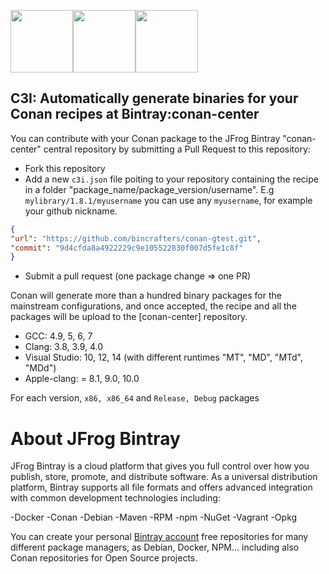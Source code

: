 <a href="http://jfrog.com"><img src="https://res-2.cloudinary.com/crunchbase-production/image/upload/c_lpad,h_120,w_120,f_auto,b_white,q_auto:eco/v1397198554/51281b50b797124bebc82ab956d93893.jpg" width=100></a><a href="https://bintray.com/conan/conan-center"><img src="https://support.jfrog.com/resource/1534758892000/BR_JFC_Resource/img/Bintray.png" width=100></a><a href="https://conan.io"><img src="https://files.startupranking.com/startup/thumb/58827_bd1ac1623dea41fd4a3293a79b54836dca168619_conan_m.png" width=100></a>


## C3I: Automatically generate binaries for your Conan recipes at Bintray:conan-center

You can contribute with your Conan package to the JFrog Bintray "conan-center" central repository by submitting a Pull Request to this repository:

- Fork this repository
- Add a new `c3i.json` file poiting to your repository containing the recipe in a folder "package_name/package_version/username". E.g `mylibrary/1.8.1/myusername` you can use any `myusername`, for example your github nickname.
   
 ```json
 {
 "url": "https://github.com/bincrafters/conan-gtest.git",
 "commit": "9d4cfda8a4922229c9e105522830f007d5fe1c8f"
 }
```
- Submit a pull request (one package change => one PR)

Conan will generate more than a hundred binary packages for the mainstream configurations, and once accepted, the recipe and all the packages will be upload to the [conan-center] repository.

- GCC: 4.9, 5, 6, 7
- Clang: 3.8, 3.9, 4.0
- Visual Studio: 10, 12, 14 (with different runtimes "MT", "MD", "MTd", "MDd")
- Apple-clang: =  8.1, 9.0, 10.0

For each version, `x86, x86_64` and `Release, Debug` packages


# About JFrog Bintray
JFrog Bintray is a cloud platform that gives you full control over how you publish, store, promote, and distribute software. As a universal distribution platform, Bintray supports all file formats and offers advanced integration with common development technologies including:

-Docker
-Conan
-Debian
-Maven
-RPM
-npm
-NuGet
-Vagrant
-Opkg

You can create your personal [Bintray account](https://bintray.com) free repositories for many different package managers, as Debian, Docker, NPM... including also Conan repositories for Open Source projects.



